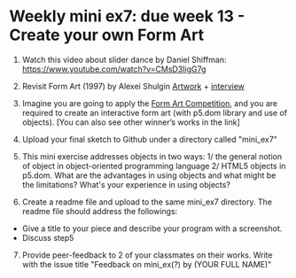 # Weekly mini ex7: due week 13 - Create your own Form Art

1)	Watch this video about slider dance by Daniel Shiffman: https://www.youtube.com/watch?v=CMsD3IigG7g  

2)	Revisit Form Art (1997) by Alexei Shulgin
 [Artwork](http://archive.rhizome.org/anthology/form-art.html) + [interview](http://rhizome.org/editorial/2017/jan/12/a-net-artist-named-google-1/) 

3)	Imagine you are going to apply the [Form Art Competition](http://easylife.org/form/competition/competition.html), and you are required to create an interactive form art (with p5.dom library and use of objects). [You can also see other winner’s works in the link]

4) Upload your final sketch to Github under a directory called "mini_ex7"

5) This mini exercise addresses objects in two ways: 1/ the general notion of object in object-oriented programming language 2/ HTML5 objects in p5.dom. What are the advantages in using objects and what might be the limitations? What's your experience in using objects?

6) Create a readme file and upload to the same mini_ex7 directory. The readme file should address the followings:
- Give a title to your piece and describe your program with a screenshot.
- Discuss step5

7) Provide peer-feedback to 2 of your classmates on their works. Write with the issue title "Feedback on mini_ex(?) by (YOUR FULL NAME)"

